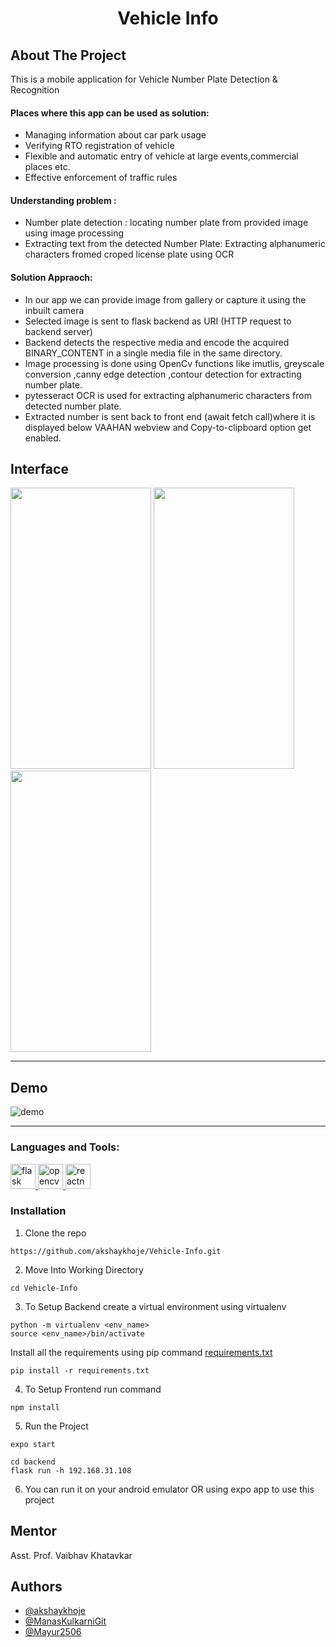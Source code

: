 <h1 align="center">Vehicle Info</h1>

## About The Project

This is a mobile application for Vehicle Number Plate Detection & Recognition 
<h4 align="left">Places where this app can be used as solution:</h4>
<ul>
 <li>Managing information about car park usage</li>
 <li>Verifying RTO registration of vehicle</li>
 <li>Flexible and automatic entry of vehicle at large events,commercial places etc.</li>
 <li>Effective enforcement of traffic rules</li>
</ul>
<h4 align="left">Understanding problem :</h4>
<ul>
 <li>Number plate detection : locating number plate from provided image using image processing</li>
 <li>Extracting text from the detected Number Plate: Extracting alphanumeric characters fromed croped license plate using OCR</li>
</ul>
<h4 align="left">Solution Appraoch:</h4>
<ul>
 <li>In our app we can provide image from gallery or capture it using the inbuilt camera </li>
 <li>Selected image is sent to flask backend as URI (HTTP request to backend server)</li>
 <li>Backend detects the respective media and encode the acquired BINARY_CONTENT in a single media file in the same directory.</li>
 <li>Image processing is done using OpenCv functions like imutlis, greyscale conversion ,canny edge detection ,contour detection for extracting number plate.</li>
 <li> pytesseract OCR is used for extracting alphanumeric characters from detected number plate.</li>
 <li>Extracted number is sent back to front end (await fetch call)where it is displayed below VAAHAN webview and Copy-to-clipboard option get enabled.</li>
</ul>
 



## Interface

<img src="https://user-images.githubusercontent.com/73283087/155839397-d7a66061-8550-47df-972f-525a8d3511fd.png" width="225" height="450">

<img src="https://user-images.githubusercontent.com/73283087/155840894-7e7c9e43-1bfa-44d4-880f-04d777b1f3c3.png" width="225" height="450">

<img src="https://user-images.githubusercontent.com/73283087/155839574-87925651-c6d0-4811-80f3-fe66bfa0dee1.png" width="225" height="450">






---
## Demo

![demo](Screenshots/Demo.gif)

---
<h3 align="left">Languages and Tools:</h3>
<p align="left"> <a href="https://flask.palletsprojects.com/" target="_blank" rel="noreferrer"> <img src="https://www.vectorlogo.zone/logos/pocoo_flask/pocoo_flask-icon.svg" alt="flask" width="40" height="40"/> </a> <a href="https://opencv.org/" target="_blank" rel="noreferrer"> <img src="https://www.vectorlogo.zone/logos/opencv/opencv-icon.svg" alt="opencv" width="40" height="40"/> </a> <a href="https://reactnative.dev/" target="_blank" rel="noreferrer"> <img src="https://reactnative.dev/img/header_logo.svg" alt="reactnative" width="40" height="40"/> </a> </p>


### Installation

1. Clone the repo

```
https://github.com/akshaykhoje/Vehicle-Info.git
```
2. Move Into Working Directory

```
cd Vehicle-Info
```

3. To Setup Backend
create a virtual environment using virtualenv
 
```
python -m virtualenv <env_name>
source <env_name>/bin/activate
```
Install all the requirements using pip command [requirements.txt](./backend/requirements.txt)

```
pip install -r requirements.txt
```
4. To Setup Frontend run command
```
npm install
```
5. Run the Project 
```
expo start
```
```
cd backend
flask run -h 192.168.31.108
```
6. You can run it on your android emulator OR using expo app to use this project

## Mentor

Asst. Prof. Vaibhav Khatavkar

## Authors
<ul>
<li><a href="https://github.com/akshaykhoje">@akshaykhoje</a></li>
<li><a href="https://github.com/ManasKulkarniGit">@ManasKulkarniGit</a></li>
<li><a href="https://github.com/Mayur2506">@Mayur2506</a></li>
</ul>
